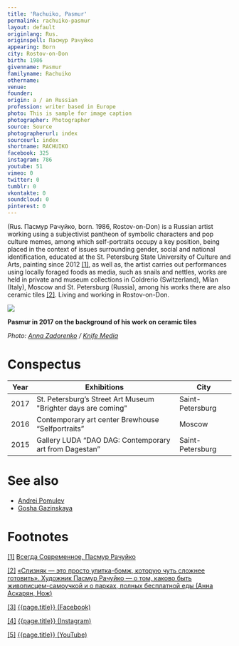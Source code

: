 ```yaml
---
title: 'Rachuiko, Pasmur'
permalink: rachuiko-pasmur
layout: default
originlang: Rus.
originspell: Пасмур Рачуйко
appearing: Born
city: Rostov-on-Don
birth: 1986
givenname: Pasmur
familyname: Rachuiko
othername: 
venue:  
founder:
origin: a / an Russian
profession: writer based in Europe
photo: This is sample for image caption
photographer: Photographer
source: Source
photographerurl: index
sourceurl: index
shortname: RACHUIKO
facebook: 325
instagram: 786
youtube: 51
vimeo: 0
twitter: 0
tumblr: 0
vkontakte: 0
soundcloud: 0
pinterest: 0
---
```



(Rus. Пасмур Рачуйко, born. 1986, Rostov-on-Don) is a Russian artist working using a subjectivist pantheon of symbolic characters and pop culture memes, among which self-portraits occupy a key position, being placed in the context of issues surrounding gender, social and national identification, educated at the St. Petersburg State University of Culture and Arts, painting since 2012 <span id="a1">[\[1\]](#f1)</span>, as well as, the artist carries out performances using locally foraged foods as media, such as snails and nettles, works are held in private and museum collections in Coldrerio (Switzerland), Milan (Italy), Moscow and St. Petersburg (Russia), among his works there are also ceramic tiles <span id="a2">[\[2\]](#f2)</span>. Living and working in Rostov-on-Don.

![](https://knife.media/wp-content/uploads/2017/08/Pasmur-Rachujko_08.jpg)

**Pasmur in 2017 on the background of his work on ceramic tiles**

*Photo: [Anna Zadorenko](zadorenko-anna) / [Knife Media](https://knife.media/artist-eats-wild-food/)*

# Conspectus

|Year|Exhibitions|City|
|-|-|-|
|2017|St. Petersburg’s Street Art Museum "Brighter days are coming"|Saint-Petersburg|
|2016|Contemporary art center Brewhouse “Selfportraits”|Moscow|
|2015|Gallery LUDA “DAO DAG: Contemporary art from Dagestan”|Saint-Petersburg|

# See also

+ [Andrei Pomulev](pomulev-andrei)
+ [Gosha Gazinskaya](gosha-gazinskaya)

# Footnotes

[[1]](#a1) <span id="f1"></span> [Всегда Современное, Пасмур Рачуйко](https://sovrisk.gallery/artprofile/?aid=149)

[[2]](#a2) <span id="f2"></span> [«Слизняк — это просто улитка-бомж, которую чуть сложнее готовить». Художник Пасмур Рачуйко — о том, каково быть живописцем-самоучкой и о парках, полных бесплатной еды (Анна Аскарян, Нож)](https://knife.media/artist-eats-wild-food/)

[[3]](#a3) <span id="f3"></span> [{{page.title}} (Facebook)](https://www.facebook.com/pasmur.r/)

[[4]](#a4) <span id="f4"></span> [{{page.title}} (Instagram)](https://www.instagram.com/pasmur.r/)

[[5]](#a5) <span id="f5"></span> [{{page.title}} (YouTube)](https://www.youtube.com/user/eidven)
